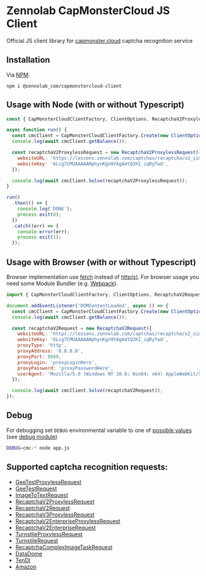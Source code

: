# Zennolab CapMonsterCloud JS Client

Official JS client library for [capmonster.cloud](https://capmonster.cloud/) captcha recognition service

## Installation

Via [NPM](https://www.npmjs.com/package/@zennolab_com/capmonstercloud-client):

    npm i @zennolab_com/capmonstercloud-client

## Usage with Node (with or without Typescript)

```javascript
const { CapMonsterCloudClientFactory, ClientOptions, RecaptchaV2ProxylessRequest } = require('@zennolab_com/capmonstercloud-client');

async function run() {
  const cmcClient = CapMonsterCloudClientFactory.Create(new ClientOptions({ clientKey: '<your capmonster.cloud API key>' }));
  console.log(await cmcClient.getBalance());

  const recaptchaV2ProxylessRequest = new RecaptchaV2ProxylessRequest({
    websiteURL: 'https://lessons.zennolab.com/captchas/recaptcha/v2_simple.php?level=high',
    websiteKey: '6Lcg7CMUAAAAANphynKgn9YAgA4tQ2KI_iqRyTwd',
  });

  console.log(await cmcClient.Solve(recaptchaV2ProxylessRequest));
}

run()
  .then(() => {
    console.log('DONE');
    process.exit(0);
  })
  .catch((err) => {
    console.error(err);
    process.exit(1);
  });
```

## Usage with Browser (with or without Typescript)

Browser implementation use [fetch](https://caniuse.com/fetch) instead of [http(s)](https://nodejs.org/api/http.html).
For browser usage you need some Module Bundler (e.g. [Webpack](https://webpack.js.org/)).

```javascript
import { CapMonsterCloudClientFactory, ClientOptions, RecaptchaV2Request } from '@zennolab_com/capmonstercloud-client';

document.addEventListener('DOMContentLoaded', async () => {
  const cmcClient = CapMonsterCloudClientFactory.Create(new ClientOptions({ clientKey: '<your capmonster.cloud API key>' }));
  console.log(await cmcClient.getBalance());

  const recaptchaV2Request = new RecaptchaV2Request({
    websiteURL: 'https://lessons.zennolab.com/captchas/recaptcha/v2_simple.php?level=high',
    websiteKey: '6Lcg7CMUAAAAANphynKgn9YAgA4tQ2KI_iqRyTwd',
    proxyType: 'http',
    proxyAddress: '8.8.8.8',
    proxyPort: 8080,
    proxyLogin: 'proxyLoginHere',
    proxyPassword: 'proxyPasswordHere',
    userAgent: 'Mozilla/5.0 (Windows NT 10.0; Win64; x64) AppleWebKit/537.36 (KHTML, like Gecko) Chrome/81.0.4044.132 Safari/537.36',
  });

  console.log(await cmcClient.Solve(recaptchaV2Request));
});
```

## Debug

For debugging set `DEBUG` environmental variable to one of [possible values](/src/Logger.ts) (see [debug module](https://www.npmjs.com/package/debug))

```bash
DEBUG=cmc-* node app.js
```

## Supported captcha recognition requests:

- [GeeTestProxylessRequest](https://docs.capmonster.cloud/docs/captchas/geetest-task)
- [GeeTestRequest](https://docs.capmonster.cloud/docs/captchas/geetest-task)
- [ImageToTextRequest](https://docs.capmonster.cloud/docs/captchas/image-to-text)
- [RecaptchaV2ProxylessRequest](https://docs.capmonster.cloud/docs/captchas/no-captcha-task)
- [RecaptchaV2Request](https://docs.capmonster.cloud/docs/captchas/no-captcha-task)
- [RecaptchaV3ProxylessRequest](https://docs.capmonster.cloud/docs/captchas/recaptcha-v3-task)
- [RecaptchaV2EnterpriseProxylessRequest](https://docs.capmonster.cloud/docs/captchas/recaptcha-v2-enterprise-task)
- [RecaptchaV2EnterpriseRequest](https://docs.capmonster.cloud/docs/captchas/recaptcha-v2-enterprise-task)
- [TurnstileProxylessRequest](https://docs.capmonster.cloud/docs/captchas/tunrstile-task)
- [TurnstileRequest](https://docs.capmonster.cloud/docs/captchas/tunrstile-task)
- [RecaptchaComplexImageTaskRequest](https://docs.capmonster.cloud/docs/captchas/recaptcha-click)
- [DataDome](https://docs.capmonster.cloud/docs/captchas/datadome)
- [TenDI](https://docs.capmonster.cloud/docs/captchas/tendi)
- [Amazon](https://docs.capmonster.cloud/docs/captchas/amazon-task)
